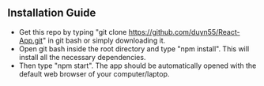 ## Installation Guide
- Get this repo by typing "git clone https://github.com/duyn55/React-App.git" in git bash or simply downloading it.
- Open git bash inside the root directory and type "npm install". This will install all the necessary dependencies.
- Then type "npm start". The app should be automatically opened with the default web browser of your computer/laptop.
